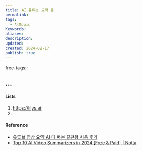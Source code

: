 ```yaml
---
title: AI 유튜브 요약 툴
permalink: 
tags:
  - 🏷️Topic
Keywords: 
aliases: 
description: 
updated: 
created: 2024-02-17
publish: true
---
```

free-tags:: 

## ...
#### Lists
1. https://lilys.ai
2. 


#### Reference
- [유튜브 영상 요약 AI 다 써본 끝판왕 사용 후기](https://brunch.co.kr/@donland/41)
- [Top 10 AI Video Summarizers in 2024 [Free & Paid] | Notta](https://www.notta.ai/en/blog/video-summarizers)